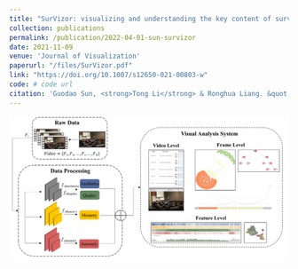 ```yaml
---
title: "SurVizor: visualizing and understanding the key content of surveillance videos"
collection: publications
permalink: /publication/2022-04-01-sun-survizor
date: 2021-11-09
venue: 'Journal of Visualization'
paperurl: "/files/SurVizor.pdf"
link: "https://doi.org/10.1007/s12650-021-00803-w"
code: # code url
citation: 'Guodao Sun, <strong>Tong Li</strong> & Ronghua Liang. &quot;SurVizor: visualizing and understanding the key content of surveillance videos.&quot; <i>Journal of Visualization, 2022.</i> 25(3).'
---
```


<img src="/images/SurVizor.png" />
